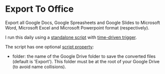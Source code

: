 # Export To Office

Export all Google Docs, Google Spreasheets and Google Slides to Microsoft Word, Microsoft Excel and Microsoft Powerpoint format (respectively).

I run this daily using a [standalone script](https://developers.google.com/apps-script/guides/standalone) with [time-driven trigger](https://developers.google.com/apps-script/guides/triggers/installable#time-driven_triggers).

The script has one optional [script property](https://developers.google.com/apps-script/guides/properties#manage_script_properties_manually):
- folder: the name of the Google Drive folder to save the converted files (default is 'Export'). This folder must be at the root of your Google Drive (to avoid name collisions).

